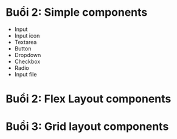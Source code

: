 # Buổi 2: Simple components

- Input
- Input icon
- Textarea
- Button
- Dropdown
- Checkbox
- Radio
- Input file

# Buổi 2: Flex Layout components

# Buổi 3: Grid layout components
